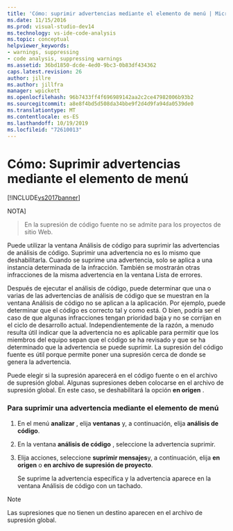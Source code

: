 ```yaml
---
title: 'Cómo: suprimir advertencias mediante el elemento de menú | Microsoft Docs'
ms.date: 11/15/2016
ms.prod: visual-studio-dev14
ms.technology: vs-ide-code-analysis
ms.topic: conceptual
helpviewer_keywords:
- warnings, suppressing
- code analysis, suppressing warnings
ms.assetid: 36bd1850-dcde-4ed0-9bc3-0b83df434362
caps.latest.revision: 26
author: jillre
ms.author: jillfra
manager: wpickett
ms.openlocfilehash: 96b7433ff4f696989142aa2c2ce47982006b93b2
ms.sourcegitcommit: a8e8f4bd5d508da34bbe9f2d4d9fa94da0539de0
ms.translationtype: MT
ms.contentlocale: es-ES
ms.lasthandoff: 10/19/2019
ms.locfileid: "72610013"
---
```

# <a name="how-to-suppress-warnings-by-using-the-menu-item"></a>Cómo: Suprimir advertencias mediante el elemento de menú
[!INCLUDE[vs2017banner](../includes/vs2017banner.md)]

NOTA]
> En la supresión de código fuente no se admite para los proyectos de sitio Web.

 Puede utilizar la ventana Análisis de código para suprimir las advertencias de análisis de código. Suprimir una advertencia no es lo mismo que deshabilitarla. Cuando se suprime una advertencia, solo se aplica a una instancia determinada de la infracción. También se mostrarán otras infracciones de la misma advertencia en la ventana Lista de errores.

 Después de ejecutar el análisis de código, puede determinar que una o varias de las advertencias de análisis de código que se muestran en la ventana Análisis de código no se aplican a la aplicación. Por ejemplo, puede determinar que el código es correcto tal y como está. O bien, podría ser el caso de que algunas infracciones tengan prioridad baja y no se corrijan en el ciclo de desarrollo actual. Independientemente de la razón, a menudo resulta útil indicar que la advertencia no es aplicable para permitir que los miembros del equipo sepan que el código se ha revisado y que se ha determinado que la advertencia se puede suprimir. La supresión del código fuente es útil porque permite poner una supresión cerca de donde se genera la advertencia.

 Puede elegir si la supresión aparecerá en el código fuente o en el archivo de supresión global. Algunas supresiones deben colocarse en el archivo de supresión global. En este caso, se deshabilitará la opción **en origen** .

### <a name="to-suppress-a-warning-by-using-menu-item"></a>Para suprimir una advertencia mediante el elemento de menú

1. En el menú **analizar** , elija **ventanas** y, a continuación, elija **análisis de código**.

2. En la ventana **análisis de código** , seleccione la advertencia suprimir.

3. Elija acciones, seleccione **suprimir mensajes**y, a continuación, elija **en origen** o **en archivo de supresión de proyecto**.

     Se suprime la advertencia específica y la advertencia aparece en la ventana Análisis de código con un tachado.

> [!NOTE]
> Las supresiones que no tienen un destino aparecen en el archivo de supresión global.

